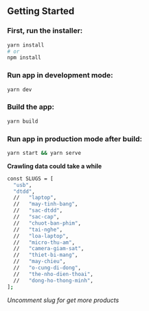 ## Getting Started

### First, run the installer:

```bash
yarn install
# or
npm install
```

### Run app in development mode:

```bash
yarn dev
```

### Build the app:

```bash
yarn build
```

### Run app in production mode after build:

```bash
yarn start && yarn serve
```

**Crawling data could take a while**

```bash
const SLUGS = [
  "usb",
  "dtdd",
  //   "laptop",
  //   "may-tinh-bang",
  //   "sac-dtdd",
  //   "sac-cap",
  //   "chuot-ban-phim",
  //   "tai-nghe",
  //   "loa-laptop",
  //   "micro-thu-am",
  //   "camera-giam-sat",
  //   "thiet-bi-mang",
  //   "may-chieu",
  //   "o-cung-di-dong",
  //   "the-nho-dien-thoai",
  //   "dong-ho-thong-minh",
];
```

*Uncomment slug for get more products*
